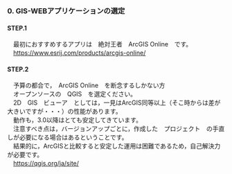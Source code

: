 ### 0. GIS-WEBアプリケーションの選定  
#### STEP.1  
　最初におすすめするアプリは　絶対王者　ArcGIS Online　です。  
　https://www.esrij.com/products/arcgis-online/  

#### STEP.2  
　予算の都合で，　ArcGIS Online　を断念するしかない方  
　オープンソースの　QGIS　を選定ください。  
　2D　GIS　ビューア　としては，一見はArcGIS同等以上（そこ時からは差が大きいですが・・・）の性能があります。  
　動作も，3.0以降はとても安定してきています。  
　注意すべき点は，バージョンアップごとに，作成した　プロジェクト　の手直しが必要になる場合はあるということです。  
　結果的に，ArcGISと比較すると安定した運用は困難であるため，自己解決力が必要です。  
　https://qgis.org/ja/site/  
